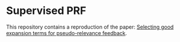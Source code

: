 # Supervised PRF

This repository contains a reproduction of the paper: [Selecting good expansion terms for pseudo-relevance feedback](https://doi.org/10.1145/1390334.1390377).


